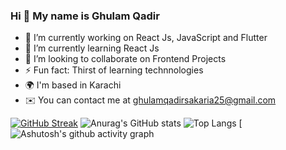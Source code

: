 ### Hi 👋 My name is Ghulam Qadir


- 🔭 I’m currently working on React Js, JavaScript and Flutter
- 🧠   I’m currently learning React Js
- 👯 I’m looking to collaborate on Frontend Projects
- ⚡ Fun fact: Thirst of learning technnologies
- 🌍  I'm based in Karachi
- ✉️  You can contact me at ghulamqadirsakaria25@gmail.com






[![GitHub Streak](https://github-readme-streak-stats.herokuapp.com/?user=GhulamQadir)](https://git.io/streak-stats)
![Anurag's GitHub stats](https://github-readme-stats.vercel.app/api?username=GhulamQadir&show_icons=true)
![Top Langs](https://github-readme-stats.vercel.app/api/top-langs/?username=GhulamQadir)
[![Ashutosh's github activity graph](https://activity-graph.herokuapp.com/graph?username=GhulamQadir&theme=react-dark)
